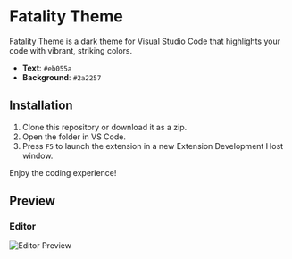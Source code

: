 # Fatality Theme

Fatality Theme is a dark theme for Visual Studio Code that highlights your code with vibrant, striking colors.  
- **Text**: `#eb055a`  
- **Background**: `#2a2257`

## Installation

1. Clone this repository or download it as a zip.
2. Open the folder in VS Code.
3. Press `F5` to launch the extension in a new Extension Development Host window.

Enjoy the coding experience!

## Preview

### Editor
![Editor Preview](https://via.placeholder.com/800x400/2a2257/eb055a?text=Editor+Preview)

